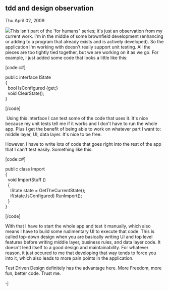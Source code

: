 
tdd and design observation
--------------------------

Thu April 02, 2009

![](/blog/image.axd?picture=2009%2f4%2fcaptainobviouslb4.jpg)This isn't
part of the 'for humans" series; it's just an observation from my
current work. I'm in the middle of some brownfield development
(enhancing or adding to a program that already exists and is actively
developed). So the application I'm working with doesn't really support
unit testing. All the pieces are too tightly tied together, but we are
working on it as we go. For example, I just added some code that looks a
little like this:

\[code:c\#\]

public interface IState\
 {\
   bool IsConfigured {get;}\
   void ClearState();\
 }

\[/code\]

 Using this interface I can test some of the code that uses it. It's
nice because my unit tests tell me if it works and I don't have to run
the whole app. Plus I get the benefit of being able to work on whatever
part I want to: middle layer, UI, data layer. It's nice to be free.

However, I have to write lots of code that goes right into the rest of
the app that I can't test easily. Something like this:

\[code:c\#\]

public class Import\
 {\
   void ImportStuff ()\
   {\
     IState state = GetTheCurrentState();\
     if(state.IsConfigured) RunImport();\
   }\
 }

\[/code\]

With that I have to start the whole app and test it manually, which also
means I have to build some rudimentary UI to execute that code. This is
called top-down design when you are basically writing UI and top level
features before writing middle layer, business rules, and data layer
code. It doesn't lend itself to a good design and maintainability. For
whatever reason, it just occured to me that developing that way tends to
force you into it, which also leads to more pain points in the
application.

Test Driven Design definitely has the advantage here. More Freedom, more
fun, better code. Trust me.

-j
